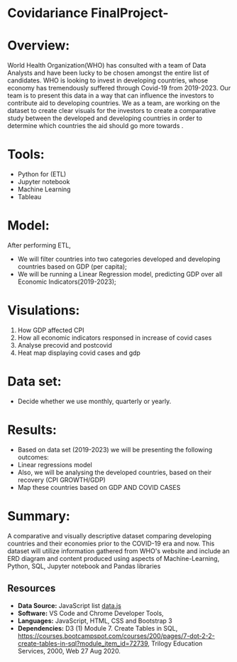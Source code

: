 # Covidariance FinalProject-

# Overview: 

World Health Organization(WHO) has consulted with a team of Data Analysts and have been lucky to be chosen amongst the entire list of candidates.
WHO is looking to invest in developing countries, whose economy has tremendously suffered through Covid-19 from 2019-2023. 
Our team is to present this data in a way that can influence the investors to contribute aid to developing countries.
We as a team, are working on the dataset to create clear visuals for the investors to create a comparative study between the developed and developing countries in order to determine which countries the aid should go more towards .

# Tools:
- Python for (ETL)
- Jupyter notebook
- Machine Learning 
- Tableau 

# Model:
After performing ETL,
- We will filter countries into two categories developed and developing countries based on GDP (per capita);
- We will be running a Linear Regression model, predicting GDP over all Economic Indicators(2019-2023);

# Visulations:
1. How GDP affected CPI
2. How all economic indicators responsed in increase of covid cases
3. Analyse precovid and postcovid 
4. Heat map displaying covid cases and gdp

# Data set:
- Decide whether we use monthly, quarterly or yearly.

# Results:
- Based on data set (2019-2023) we will be presenting the following outcomes:
- Linear regressions model
- Also, we will be analysing the developed countries, based on their recovery (CPI GROWTH/GDP)
- Map these countries based on GDP AND COVID CASES 

# Summary: 
A comparative and visually descriptive dataset comparing developing countries and their economies prior to the COVID-19 era and now. This dataset will utilize information gathered from WHO's website and include an ERD diagram and content produced using aspects of Machine-Learning, Python, SQL, Jupyter notebook and Pandas libraries 

## Resources

- **Data Source:** JavaScript list [data.js](static/js/data.js)
- **Software:** VS Code and Chrome Developer Tools, 
- **Languages:** JavaScript, HTML, CSS and Bootstrap 3
- **Dependencies:** D3
(1) Module 7. Create Tables in SQL, https://courses.bootcampspot.com/courses/200/pages/7-dot-2-2-create-tables-in-sql?module_item_id=72739, Trilogy Education Services, 2000, Web 27 Aug 2020.
